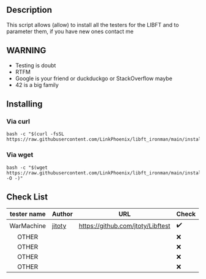 ## Description

This script allows (allow) to install all the testers for the LIBFT and to parameter them, if you have new ones contact me

## WARNING

- Testing is doubt
- RTFM
- Google is your friend or duckduckgo or StackOverflow maybe
- 42 is a big family

## Installing

### Via curl

    bash -c "$(curl -fsSL https://raw.githubusercontent.com/LinkPhoenix/libft_ironman/main/install_ironman_42.sh)"

### Via wget

    bash -c "$(wget https://raw.githubusercontent.com/LinkPhoenix/libft_ironman/main/install_ironman_42.sh -O -)"

## Check List

|     tester name     |      Author      |   URL   |      Check      |
|     :-----:     |    -----------    | ------------- |       -------      |
|  WarMachine  |         [jitoty](https://github.com/jtoty)       |      https://github.com/jtoty/Libftest     | :heavy_check_mark: |
|     OTHER      |          |  | :x: |
|     OTHER       |              |    | :x: |
|    OTHER    |           |           | :x: |
|     OTHER      |         |  | :x: |
